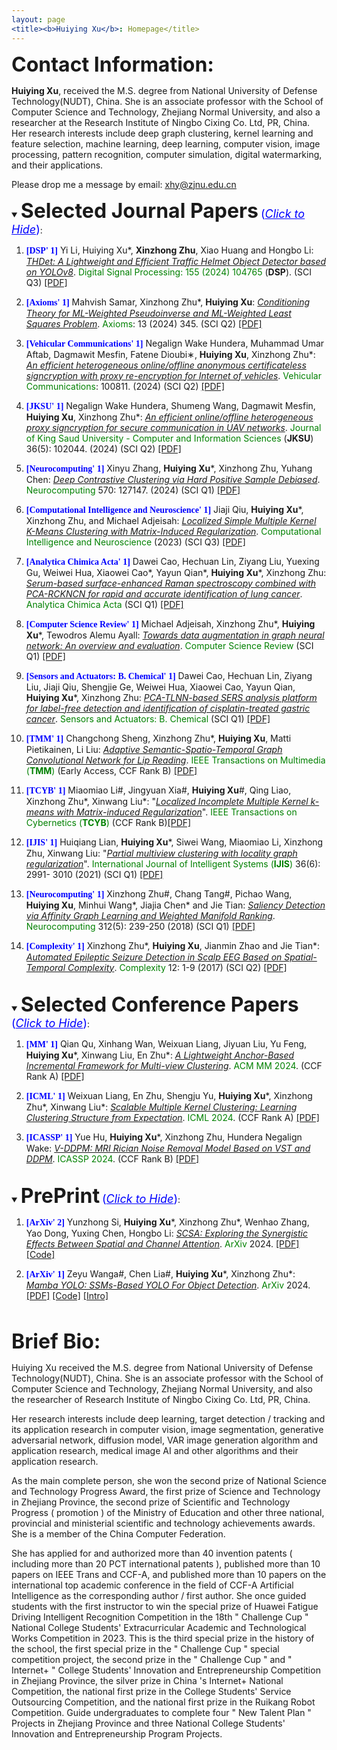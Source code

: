 ```yaml
---
layout: page
<title><b>Huiying Xu</b>: Homepage</title>
---
```


<font size="6"><b>Contact Information:</b></font>


<b>Huiying Xu</b>, received the M.S. degree from National University of Defense Technology(NUDT), China. She is an associate professor with the School of Computer Science and Technology, Zhejiang Normal University, and also a researcher at the Research Institute of Ningbo Cixing Co. Ltd, PR, China. Her research interests include deep graph clustering, kernel learning and feature selection, machine learning, deep learning, computer vision, image processing, pattern recognition, computer simulation, digital watermarking, and their applications. 

Please drop me a message by email: <u>xhy@zjnu.edu.cn</u>


<details open>
  <summary><font size="6"><b>Selected Journal Papers</b></font> <font size="4" color="blue">(<i><u>Click to Hide</u></i>)</font>:</summary>
  <p>
  <ol>




 <p style="margin-top: 8px;"><li><font face="verdana" color="blue"><b>[DSP' 1]</b></font> Yi Li, Huiying Xu*, <b>Xinzhong Zhu</b>, Xiao Huang and Hongbo Li: <i><u>THDet: A Lightweight and Efficient Traffic Helmet Object Detector based on YOLOv8</u></i>. <font color="green">Digital Signal Processing: 155 (2024) 104765</font> (<b>DSP</b>). (SCI Q3) <a href = "https://huiyingxu-zj.github.io/document/2024_9_15.pdf">[PDF]</a></li></p>

 <p style="margin-top: 8px;"><li><font face="verdana" color="blue"><b>[Axioms' 1]</b></font> Mahvish Samar, Xinzhong Zhu*, <b>Huiying Xu</b>: <i><u>Conditioning Theory for ML-Weighted Pseudoinverse and ML-Weighted Least Squares Problem</u></i>. <font color="green">Axioms</font>: 13 (2024) 345. (SCI Q2) <a href = "https://huiyingxu-zj.github.io/document/5-Conditioning%20Theory%20for%20ML-Weighted.pdf">[PDF]</a></li></p>



  <p style="margin-top: 8px;"><li><font face="verdana" color="blue"><b>[Vehicular Communications' 1]</b></font> Negalign Wake Hundera, Muhammad Umar Aftab, Dagmawit Mesfin, Fatene Dioubi∗, <b>Huiying Xu</b>, Xinzhong Zhu*: <i><u>An efficient heterogeneous online/offline anonymous certificateless signcryption with proxy re-encryption for Internet of vehicles</u></i>. <font color="green">Vehicular Communications</font>: 100811. (2024) (SCI Q2) <a href = "https://huiyingxu-zj.github.io/document/1-s2.0-S221420962400086X-main.pdf">[PDF]</a></li></p>

 <p style="margin-top: 8px;"><li><font face="verdana" color="blue"><b>[JKSU' 1]</b></font> Negalign Wake Hundera, Shumeng Wang, Dagmawit Mesfin, <b>Huiying Xu</b>, Xinzhong Zhu*: <i><u>An efficient online/offline heterogeneous proxy signcryption for secure communication in UAV networks</u></i>. <font color="green">Journal of King Saud University - Computer and Information Sciences</font> (<b>JKSU</b>) 36(5): 102044. (2024) (SCI Q2) <a href = "https://huiyingxu-zj.github.io/document/1-s2.0-S1319157824001332-main.pdf">[PDF]</a></li></p>


 <p style="margin-top: 8px;"><li><font face="verdana" color="blue"><b>[Neurocomputing' 1]</b></font> Xinyu Zhang, <b>Huiying Xu</b>*, Xinzhong Zhu, Yuhang Chen: <i><u>Deep Contrastive Clustering via Hard Positive Sample Debiased</u></i>. <font color="green">Neurocomputing</font> 570: 127147. (2024) (SCI Q1) <a href = "https://huiyingxu-zj.github.io/document/%5BNeuroComputing%5D%20Deep%20Contrastive%20Clustering%20via%20Hard%20positive%20sample%20Debiased.pdf">[PDF]</a></li></p>




 <p style="margin-top: 8px;"><li><font face="verdana" color="blue"><b>[Computational Intelligence and Neuroscience' 1]</b></font> Jiaji Qiu, <b>Huiying Xu</b>*, Xinzhong Zhu, and Michael Adjeisah: <i><u>Localized Simple Multiple Kernel K-Means Clustering with Matrix-Induced Regularization</u></i>. <font color="green">Computational Intelligence and Neuroscience</font> (2023) (SCI Q3) <a href = "https://huiyingxu-zj.github.io/document/%5BComputational%20Intelligence%20and%20Neuroscience%5D%20Localized%20Simple%20Multiple%20Kernel%20K-Means%20Clustering%20with%20Matrix-Induced%20Regularization.pdf">[PDF]</a></li></p>
  

  
   <p style="margin-top: 8px;"><li><font face="verdana" color="blue"><b>[Analytica Chimica Acta' 1]</b></font> Dawei Cao, Hechuan Lin, Ziyang Liu, Yuexing Gu, Weiwei Hua, Xiaowei Cao*, Yayun Qian*, <b>Huiying Xu</b>*, Xinzhong Zhu: <i><u>Serum-based surface-enhanced Raman spectroscopy combined with PCA-RCKNCN for rapid and accurate identification of lung cancer</u></i>. <font color="green">Analytica Chimica Acta</font> (SCI Q1)  <a href = "https://huiyingxu-zj.github.io/document/2023_5_3.pdf">[PDF]</a> </li></p> 
  
 <p style="margin-top: 8px;"><li><font face="verdana" color="blue"><b>[Computer Science Review' 1]</b></font> Michael Adjeisah, Xinzhong Zhu*, <b>Huiying Xu</b>*, Tewodros Alemu Ayall: <i><u>Towards data augmentation in graph neural network: An overview and evaluation</u></i>. <font color="green">Computer Science Review</font> (SCI Q1)  <a href = "https://huiyingxu-zj.github.io/document/2023_5_4.pdf">[PDF]</a> </li></p>

  
<p style="margin-top: 8px;"><li><font face="verdana" color="blue"><b>[Sensors and Actuators: B. Chemical' 1]</b></font> Dawei Cao, Hechuan Lin, Ziyang Liu, Jiaji Qiu, Shengjie Ge, Weiwei Hua, Xiaowei Cao, Yayun Qian, <b>Huiying Xu</b>*, Xinzhong Zhu: <i><u>PCA-TLNN-based SERS analysis platform for label-free detection and identification of cisplatin-treated gastric cancer</u></i>. <font color="green">Sensors and Actuators: B. Chemical</font> (SCI Q1)  <a href = "https://huiyingxu-zj.github.io/document/2023_5_5.pdf">[PDF]</a> </li></p>  

  
<p style="margin-top: 8px;"><li><font face="verdana" color="blue"><b>[TMM' 1]</b></font> Changchong Sheng, Xinzhong Zhu*, <b>Huiying Xu</b>, Matti Pietikainen, Li Liu: <i><u>Adaptive Semantic-Spatio-Temporal Graph Convolutional Network for Lip Reading</u></i>. <font color="green">IEEE Transactions on Multimedia (<b>TMM</b>)</font> (Early Access, CCF Rank B) <a href = "https://huiyingxu-zj.github.io/document/Adaptive_Semantic-Spatio-Temporal_Graph_Convolutional_Network_for_Lip_Reading.pdf">[PDF]</a></li></p>  

  
<p style="margin-top: 8px;"><li><font face="verdana" color="blue"><b>[TCYB' 1]</b></font> Miaomiao Li#, Jingyuan Xia#, <b>Huiying Xu</b>#, Qing Liao, Xinzhong Zhu*, Xinwang Liu*: "<i><u>Localized Incomplete Multiple Kernel k-means with Matrix-induced Regularization</u></i>". <font color="green"> IEEE Transactions on Cybernetics (<b>TCYB</b>)</font> (CCF Rank B)<a href = "https://xinwangliu.github.io/document/TCYB1.pdf">[PDF]</a></li></p>

<p style="margin-top: 8px;"><li><font face="verdana" color="blue"><b>[IJIS' 1]</b></font> Huiqiang Lian, <b>Huiying Xu</b>*, Siwei Wang, Miaomiao Li, Xinzhong Zhu, Xinwang Liu: "<i><u>Partial multiview clustering with locality graph regularization</u></i>". <font color="green">International Journal of Intelligent Systems (<b>IJIS</b>)</font> 36(6): 2991- 3010 (2021) (SCI Q1) <a href = "https://huiyingxu-zj.github.io/document/Int%20J%20of%20Intelligent%20Sys%20-%202021%20-%20Huiying%20Xu%20-%20Partial%20multiview%20clustering%20with%20locality%20graph%20regularization.pdf">[PDF]</a></li></p>
  


  
 <p style="margin-top: 8px;"><li><font face="verdana" color="blue"><b>[Neurocomputing' 1]</b></font> Xinzhong Zhu#, Chang Tang#, Pichao Wang, <b>Huiying Xu</b>, Minhui Wang*, Jiajia Chen* and Jie Tian: <i><u>Saliency Detection via Affinity Graph Learning and Weighted Manifold Ranking</u></i>. <font color="green">Neurocomputing</font> 312(5): 239-250 (2018) (SCI Q1) <a href = "https://huiyingxu-zj.github.io/document/Neurocomputing%EF%BC%9ASaliency%20Detection%20via%20Affinity%20Graph%20Learning%20and%20Weighted%20Manifold%20Ranking.pdf">[PDF]</a></li></p>
  
  
 <p style="margin-top: 8px;"><li><font face="verdana" color="blue"><b>[Complexity' 1]</b></font> Xinzhong Zhu*, <b>Huiying Xu</b>, Jianmin Zhao and Jie Tian*: <i><u>Automated Epileptic Seizure Detection in Scalp EEG Based on Spatial-Temporal Complexity</u></i>. <font color="green">Complexity</font> 12: 1-9 (2017) (SCI Q2) <a href = "https://huiyingxu-zj.github.io/document/Complexity%EF%BC%9AAutomated%20Epileptic%20Seizure%20Detection%20in%20Scalp%20EEG%20Based%20on%20Spatial-Temporal%20Complexity.pdf">[PDF]</a></li></p>




</ol>

  </p>
</details>

<br />

<details open>
  <summary><font size="6"><b>Selected Conference Papers</b></font> <font size="4" color="blue">(<i><u>Click to Hide</u></i>)</font>:</summary>
  <p>
    <ol>




<p style="margin-top: 8px;"><li><font face="verdana" color="blue"><b>[MM' 1]</b></font> Qian Qu, Xinhang Wan, Weixuan Liang, Jiyuan Liu, Yu Feng, <b>Huiying Xu</b>*, Xinwang Liu, En Zhu*: <i><u>A Lightweight Anchor-Based Incremental Framework for Multi-view Clustering</u></i>. <font color="green">ACM MM 2024</font>. (CCF Rank A) <a href = "https://huiyingxu-zj.github.io/document/ftp0574-qu-noAV.pdf">[PDF]</a>  </li></p>

<p style="margin-top: 8px;"><li><font face="verdana" color="blue"><b>[ICML' 1]</b></font> Weixuan Liang, En Zhu, Shengju Yu, <b>Huiying Xu</b>*, Xinzhong Zhu*, Xinwang Liu*: <i><u>Scalable Multiple Kernel Clustering: Learning Clustering Structure from Expectation</u></i>. <font color="green">ICML 2024</font>. (CCF Rank A) <a href = "https://huiyingxu-zj.github.io/document/813_scalable_multiple_kernel_clust.pdf">[PDF]</a>  </li></p>

<p style="margin-top: 8px;"><li><font face="verdana" color="blue"><b>[ICASSP' 1]</b></font> Yue Hu, <b>Huiying Xu</b>*, Xinzhong Zhu, Hundera Negalign Wake: <i><u>V-DDPM: MRI Rician Noise Removal Model Based on VST and DDPM</u></i>. <font color="green">ICASSP 2024</font>. (CCF Rank B) <a href = "https://huiyingxu-zj.github.io/document/V-DDPM_MRI_Rician_Noise_Removal_Model_Based_on_VST_and_DDPM.pdf">[PDF]</a>  </li></p>
  


</ol>
  </p>
</details>


<br />

<details open>
  <summary><font size="6"><b>PrePrint</b></font> <font size="4" color="blue">(<i><u>Click to Hide</u></i>)</font>:</summary>
  <p>
    <ol>
<p style="margin-top: 8px;"><li><font face="verdana" color="blue"><b>[ArXiv' 2]</b></font> Yunzhong Si, <b><b>Huiying Xu</b></b>*, Xinzhong Zhu*, Wenhao Zhang, Yao Dong, Yuxing Chen, Hongbo Li: <i><u>SCSA: Exploring the Synergistic Effects Between Spatial and Channel Attention</u></i>. <font color="green">ArXiv</font> 2024. <a href = "https://arxiv.org/pdf/2407.05128v1">[PDF]</a> <a href = "https://github.com/HZAI-zj/SCSA">[Code]</a></li></p>

<p style="margin-top: 8px;"><li><font face="verdana" color="blue"><b>[ArXiv' 1]</b></font> Zeyu Wanga#, Chen Lia#, <b><b>Huiying Xu</b></b>*, Xinzhong Zhu*: <i><u>Mamba YOLO: SSMs-Based YOLO For Object Detection</u></i>. <font color="green">ArXiv</font> 2024. <a href = "https://arxiv.org/pdf/2406.05835">[PDF]</a> <a href = "https://github.com/HZAI-zj/Mamba-YOLO">[Code]</a> <a href = "https://mp.weixin.qq.com/s/akYY5sKYU6FAgN4nTcYB1w">[Intro]</a></li></p>



</ol>
  </p>
</details>


<br />


<font size="6"><b>Brief Bio:</b></font>

Huiying Xu received the M.S. degree from National University of Defense Technology(NUDT), China. She is an associate professor with the School of Computer Science and Technology, Zhejiang Normal University, and also the researcher of Research Institute of Ningbo Cixing Co. Ltd, PR, China. 

Her research interests include deep learning, target detection / tracking and its application research in computer vision, image segmentation, generative adversarial network, diffusion model, VAR image generation algorithm and application research, medical image AI and other algorithms and their application research. 

As the main complete person, she won the second prize of National Science and Technology Progress Award, the first prize of Science and Technology in Zhejiang Province, the second prize of Scientific and Technology Progress ( promotion ) of the Ministry of Education and other three national, provincial and ministerial scientific and technology achievements awards. She is a member of the China Computer Federation.

She has applied for and authorized more than 40 invention patents ( including more than 20 PCT international patents ), published more than 10 papers on IEEE Trans and CCF-A, and published more than 10 papers on the international top academic conference in the field of CCF-A Artificial Intelligence as the corresponding author / first author. She once guided students with the first instructor to win the special prize of Huawei Fatigue Driving Intelligent Recognition Competition in the 18th " Challenge Cup " National College Students' Extracurricular Academic and Technological Works Competition in 2023. This is the third special prize in the history of the school, the first special prize in the " Challenge Cup " special competition project, the second prize in the " Challenge Cup " and " Internet+ " College Students' Innovation and Entrepreneurship Competition in Zhejiang Province, the silver prize in China 's Internet+ National Competition, the national first prize in the College Students' Service Outsourcing Competition, and the national first prize in the Ruikang Robot Competition. Guide undergraduates to complete four " New Talent Plan " Projects in Zhejiang Province and three National College Students' Innovation and Entrepreneurship Program Projects.



